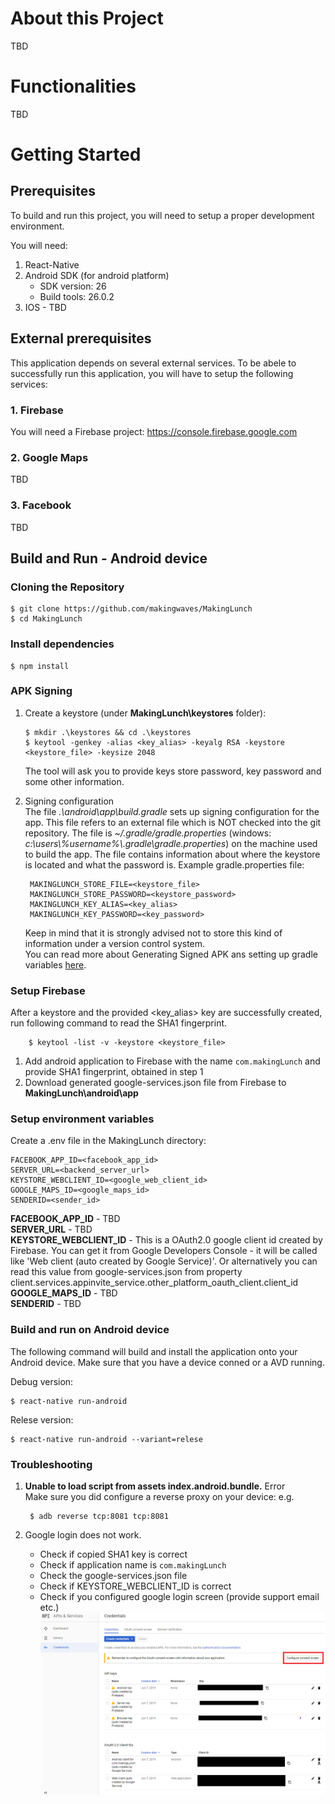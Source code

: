# About this Project
TBD

# Functionalities
TBD

# Getting Started
## Prerequisites
To build and run this project, you will need to setup a proper development environment. 

You will need:
1. React-Native
2. Android SDK (for android platform)
    - SDK version: 26
    - Build tools: 26.0.2
3. IOS - TBD

## External prerequisites
This application depends on several external services. To be abele to successfully run this application, you will have to setup the following services:
### 1. Firebase 
You will need a Firebase project: https://console.firebase.google.com
### 2. Google Maps
TBD
### 3. Facebook
TBD

## Build and Run - Android device
### Cloning the Repository
    $ git clone https://github.com/makingwaves/MakingLunch 
    $ cd MakingLunch

### Install dependencies
    $ npm install
### APK Signing 
1. Create a keystore (under **MakingLunch\keystores** folder):

       $ mkdir .\keystores && cd .\keystores
       $ keytool -genkey -alias <key_alias> -keyalg RSA -keystore <keystore_file> -keysize 2048   
    The tool will ask you to provide keys store password, key password and some other information.

2. Signing configuration \
    The file *.\android\app\build.gradle* sets up signing configuration for the app. This file refers to an external file which is NOT checked into the git repository. The file is *~/.gradle/gradle.properties* (windows: *c:\\users\\%username%\\.gradle\\gradle.properties*) on the machine used to build the app. The file contains information about where the keystore is located and what the password is. Example gradle.properties file:
    
        MAKINGLUNCH_STORE_FILE=<keystore_file>
        MAKINGLUNCH_STORE_PASSWORD=<keystore_password>
        MAKINGLUNCH_KEY_ALIAS=<key_alias>
        MAKINGLUNCH_KEY_PASSWORD=<key_password>
    
     Keep in mind that it is strongly advised not to store this kind of information under a version control system. \
     You can read more about Generating Signed APK ans setting up gradle variables [here](https://facebook.github.io/react-native/docs/0.59/signed-apk-android).


### Setup Firebase
 After a keystore and the provided <key_alias> key are successfully created, run following command to read the SHA1 fingerprint.

        $ keytool -list -v -keystore <keystore_file>
    
1. Add android application to Firebase with the name ```com.makingLunch``` and provide SHA1 fingerprint, obtained in step 1
2. Download generated google-services.json file from Firebase to **MakingLunch\android\app**

### Setup environment variables
Create a .env file in the MakingLunch directory:

    FACEBOOK_APP_ID=<facebook_app_id>
    SERVER_URL=<backend_server_url>
    KEYSTORE_WEBCLIENT_ID=<google_web_client_id>
    GOOGLE_MAPS_ID=<google_maps_id>
    SENDERID=<sender_id>

**FACEBOOK_APP_ID** - TBD \
**SERVER_URL** - TBD \
**KEYSTORE_WEBCLIENT_ID** - This is a OAuth2.0 google client id created by Firebase. You can get it from Google Developers Console - it will be called like 'Web client (auto created by Google Service)'. Or alternatively you can read this value from google-services.json from property client.services.appinvite_service.other_platform_oauth_client.client_id\
**GOOGLE_MAPS_ID** - TBD \
**SENDERID** - TBD 

### Build and run on Android device
The following command will build and install the application onto your Android device. Make sure that you have a device conned or a AVD running.

Debug version:

    $ react-native run-android

Relese version:

    $ react-native run-android --variant=relese

### Troubleshooting
1. **Unable to load script from assets index.android.bundle.** Error \
Make sure you did configure a reverse proxy on your device: e.g.

        $ adb reverse tcp:8081 tcp:8081

2. Google login does not work.
    
    - Check if copied SHA1 key is correct
    - Check if application name is ```com.makingLunch```
    - Check the google-services.json file
    - Check if KEYSTORE_WEBCLIENT_ID is correct
    - Check if you configured google login screen (provide support email etc.)
![Google console screen](https://raw.githubusercontent.com/makingwaves/MakingLunch/deployment_prod/doc/google_console.png)
